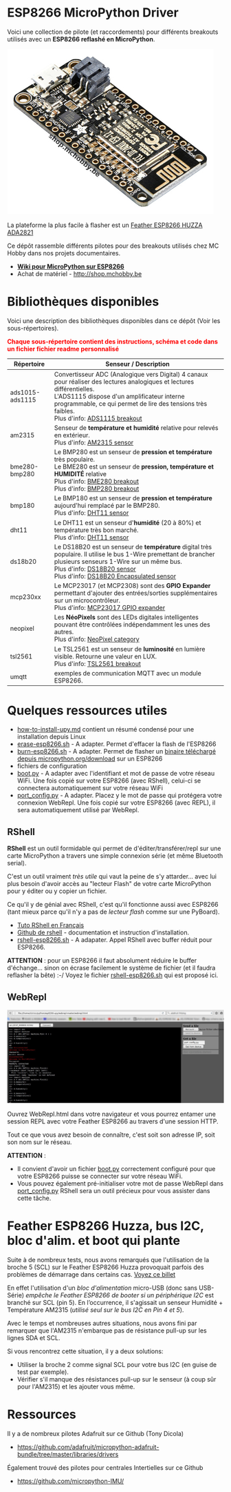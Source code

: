 # ESP8266 MicroPython Driver

Voici une collection de pilote (et raccordements) pour différents breakouts utilisés avec un __ESP8266 reflashé en MicroPython__.

![Feather ESP8266](FEAT-HUZZA-ESP8266-01.jpg)

La plateforme la plus facile à flasher est un [Feather ESP8266 HUZZA ADA2821](http://shop.mchobby.be/product.php?id_product=846)

Ce dépôt rassemble différents pilotes pour des breakouts utilisés chez MC Hobby dans nos projets documentaires.
* [__Wiki pour MicroPython sur ESP8266__]( https://wiki.mchobby.be/index.php?title=MicroPython-Accueil#ESP8266_en_MicroPython)
* Achat de matériel - http://shop.mchobby.be

# Bibliothèques disponibles
Voici une description des bibliothèques disponibles dans ce dépôt (Voir les sous-répertoires).

<font color="red"><strong>Chaque sous-répertoire contient des instructions, schéma et code dans un fichier fichier readme personnalisé</strong></font>  

<table>
<thead>
  <th>Répertoire</th><th>Senseur / Description</th>
</thead>
<tbody>
  <tr><td>ads1015-ads1115</td>
      <td>Convertisseur ADC (Analogique vers Digital) 4 canaux pour réaliser des lectures analogiques et lectures différentielles.<br />
L'ADS1115 dispose d'un amplificateur interne programmable, ce qui permet de lire des tensions très faibles.<br />
Plus d'info: <a href="https://shop.mchobby.be/breakout/362-ads1115-convertisseur-adc-16bits-i2c-3232100003620-adafruit.html">ADS1115 breakout</a>
  </td>
  </tr>
  <tr><td>am2315</td>
      <td>Senseur de <strong>température et humidité</strong> relative pour relevés en extérieur.<br />
Plus d'info: <a href="https://shop.mchobby.be/senseur-divers/932-am2315-senseur-de-temperature-et-humidite-sous-boitier-3232100009325.html">AM2315 sensor</a>
  </td>
  </tr>  
  <tr><td>bme280-bmp280</td>
      <td>Le BMP280 est un senseur de <strong>pression et température</strong> très populaire.<br />
Le BME280 est un senseur de <strong>pression, température et HUMIDITÉ</strong> relative<br />
Plus d'info: <a href="https://shop.mchobby.be/breakout/684-bme280-sens-temperature-humidite-pression--3232100006843-adafruit.html">BME280 breakout</a><br />
Plus d'info: <a href="https://shop.mchobby.be/senseurs-prototypage/1118-bmp280-senseur-de-pression-barometrique-temperature-altitude-33-et-5v-3232100011182-adafruit.html">BMP280 breakout</a><br />
  </td>
  </tr>
  <tr><td>bmp180</td>
      <td>Le BMP180 est un senseur de <strong>pression et température</strong> aujourd'hui remplacé par le BMP280.<br />
Plus d'info: <a href="https://shop.mchobby.be/senseurs-prototypage/708-dht11-senseur-humidite-temperature--3232100007086-adafruit.html">DHT11 sensor</a>
  </td>
  </tr>      
  <tr><td>dht11</td>
      <td>Le DHT11 est un senseur d'<strong>humidité</strong> (20 à 80%) et température très bon marché.<br />
Plus d'info: <a href="https://shop.mchobby.be/senseurs-prototypage/708-dht11-senseur-humidite-temperature--3232100007086-adafruit.html">DHT11 sensor</a>
  </td>
  </tr>  
  <tr><td>ds18b20</td>
      <td>Le DS18B20 est un senseur de <strong>température</strong> digital très populaire. Il utilise le bus 1-Wire premettant de brancher plusieurs senseurs 1-Wire sur un même bus.<br />
Plus d'info: <a href="https://shop.mchobby.be/senseur-divers/259-senseur-temperature-ds12b20-extra-3232100002593.html">DS18B20 sensor</a><br />
Plus d'info: <a href="https://shop.mchobby.be/senseur-divers/151-senseur-temperature-ds18b20-etanche-extra-3232100001510.html">DS18B20 Encapsulated sensor</a>
  </td>
  </tr>  
  <tr><td>mcp230xx</td>
      <td>Le MCP23017 (et MCP2308) sont des <strong>GPIO Expander</strong> permettant d'ajouter des entrées/sorties supplémentaires sur un microcontrôleur.<br />
Plus d'info: <a href="https://shop.mchobby.be/ci/218-mcp23017-extension-16-entree-sortie-i2c-3232100002180.html">MCP23017 GPIO expander</a>
  </td>
  </tr>  
  <tr><td>neopixel</td>
      <td>Les <strong>NéoPixels</strong> sont des LEDs digitales intelligentes pouvant être contrôlées indépendamment les unes des autres.<br />
Plus d'info: <a href="https://shop.mchobby.be/55-leds-neopixels-et-dotstar">NeoPixel category</a>
  </td>
  </tr>
  <tr><td>tsl2561</td>
      <td>Le TSL2561 est un senseur de <strong>luminosité</strong> en lumière visible. Retourne une valeur en LUX.<br />
Plus d'info: <a href="https://shop.mchobby.be/senseur-divers/238-senseur-lux-luminosite-lumiere-digital-3232100002388-adafruit.html">TSL2561 breakout</a>
  </td>
  </tr>  
  <tr><td>umqtt</td>
      <td> exemples de communication MQTT avec un module ESP8266.
  </td>
  </tr>  

</tbody>
</table>

# Quelques ressources utiles
* [how-to-install-upy.md](how-to-install-upy.md) contient un résumé condensé pour une installation depuis Linux
 * [erase-esp8266.sh](erase-esp8266.sh) - A adapter. Permet d'effacer la flash de l'ESP8266
 * [burn-esp8266.sh](burn-esp8266.sh) - A adapter. Permet de flasher un [binaire téléchargé depuis micropython.org/download](https://micropython.org/download/) sur un ESP8266
* fichiers de configuration
 * [boot.py](boot.py) - A adapter avec l'identifiant et mot de passe de votre réseau WiFi. Une fois copié sur votre ESP8266 (avec RShell), celui-ci se connectera automatiquement sur votre réseau WiFi
 * [port_config.py](port_config.py) - A adapter. Placez y le mot de passe qui protégera votre connexion WebRepl. Une fois copié sur votre ESP8266 (avec REPL), il sera automatiquement utilisé par WebRepl.  

## RShell

__RShell__ est un outil formidable qui permet de d'éditer/transférer/repl sur une carte MicroPython a travers une simple connexion série (et même Bluetooth serial).

C'est un outil vraiment _très utile_ qui vaut la peine de s'y attarder... avec lui plus besoin d'avoir accès au "lecteur Flash" de votre carte MicroPython pour y éditer ou y copier un fichier.

Ce qu'il y de génial avec RShell, c'est qu'il fonctionne aussi avec ESP8266 (tant mieux parce qu'il n'y a pas de _lecteur flash_ comme sur une PyBoard).

 * [Tuto RShell en Français](https://wiki.mchobby.be/index.php?title=MicroPython-Hack-RShell)
 * [Github de rshell](https://github.com/dhylands/rshell) - documentation et instruction d'installation.
 * [rshell-esp8266.sh](rshell-esp8266.sh) - A adapater. Appel RShell avec buffer réduit pour ESP8266.

__ATTENTION__ : pour un ESP8266 il faut absolument réduire le buffer d'échange... sinon on écrase facilement le système de fichier (et il faudra reflasher la bête) :-/  Voyez le fichier [rshell-esp8266.sh](rshell-esp8266.sh) qui est proposé ici.

## WebRepl

![Repl](dht11/dht11_webrepl.jpg)

Ouvrez WebRepl.html dans votre navigateur et vous pourrez entamer une session REPL avec votre Feather ESP8266 au travers d'une session HTTP.

Tout ce que vous avez besoin de connaître, c'est soit son adresse IP, soit son nom sur le réseau.

__ATTENTION__ :
* Il convient d'avoir un fichier [boot.py](boot.py) correctement configuré pour que votre ESP8266 puisse se connecter sur votre réseau WiFi.
* Vous pouvez également pré-initialiser votre mot de passe WebRepl dans [port_config.py](port_config.py)
RShell sera un outil précieux pour vous assister dans cette tâche.

# Feather ESP8266 Huzza, bus I2C, bloc d'alim. et boot qui plante

Suite à de nombreux tests, nous avons remarqués que l'utilisation de la broche 5 (SCL) sur le Feather ESP8266 Huzza provoquait parfois des problèmes de démarrage dans certains cas. [Voyez ce billet](https://forums.adafruit.com/viewtopic.php?f=57&t=105635)

En effet l'utilisation d'un _bloc d'alimentation_ micro-USB (donc sans USB-Série) _empêche le Feather ESP8266 de booter si un périphérique I2C_ est branché sur SCL (pin 5). En l’occurrence, il s'agissait un senseur Humidité + Température AM2315 (_utilisé seul sur le bus I2C en Pin 4 et 5_).

Avec le temps et nombreuses autres situations, nous avons fini par remarquer que l'AM2315 n'embarque pas de résistance pull-up sur les lignes SDA et SCL.

Si vous rencontrez cette situation, il y a deux solutions:
* Utiliser la broche 2 comme signal SCL pour votre bus I2C (en guise de test par exemple).
* Vérifier s'il manque des résistances pull-up sur le senseur (à coup sûr pour l'AM2315) et les ajouter vous même.

# Ressources

Il y a de nombreux pilotes Adafruit sur ce Github (Tony Dicola)
* https://github.com/adafruit/micropython-adafruit-bundle/tree/master/libraries/drivers

Également trouvé des pilotes pour centrales Intertielles sur ce Github
* https://github.com/micropython-IMU/
